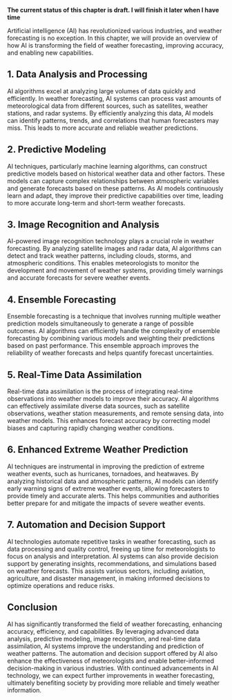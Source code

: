 **The current status of this chapter is draft. I will finish it later when I have time**

Artificial intelligence (AI) has revolutionized various industries, and weather forecasting is no exception. In this chapter, we will provide an overview of how AI is transforming the field of weather forecasting, improving accuracy, and enabling new capabilities.

**1. Data Analysis and Processing**
-----------------------------------

AI algorithms excel at analyzing large volumes of data quickly and efficiently. In weather forecasting, AI systems can process vast amounts of meteorological data from different sources, such as satellites, weather stations, and radar systems. By efficiently analyzing this data, AI models can identify patterns, trends, and correlations that human forecasters may miss. This leads to more accurate and reliable weather predictions.

**2. Predictive Modeling**
--------------------------

AI techniques, particularly machine learning algorithms, can construct predictive models based on historical weather data and other factors. These models can capture complex relationships between atmospheric variables and generate forecasts based on these patterns. As AI models continuously learn and adapt, they improve their predictive capabilities over time, leading to more accurate long-term and short-term weather forecasts.

**3. Image Recognition and Analysis**
-------------------------------------

AI-powered image recognition technology plays a crucial role in weather forecasting. By analyzing satellite images and radar data, AI algorithms can detect and track weather patterns, including clouds, storms, and atmospheric conditions. This enables meteorologists to monitor the development and movement of weather systems, providing timely warnings and accurate forecasts for severe weather events.

**4. Ensemble Forecasting**
---------------------------

Ensemble forecasting is a technique that involves running multiple weather prediction models simultaneously to generate a range of possible outcomes. AI algorithms can efficiently handle the complexity of ensemble forecasting by combining various models and weighting their predictions based on past performance. This ensemble approach improves the reliability of weather forecasts and helps quantify forecast uncertainties.

**5. Real-Time Data Assimilation**
----------------------------------

Real-time data assimilation is the process of integrating real-time observations into weather models to improve their accuracy. AI algorithms can effectively assimilate diverse data sources, such as satellite observations, weather station measurements, and remote sensing data, into weather models. This enhances forecast accuracy by correcting model biases and capturing rapidly changing weather conditions.

**6. Enhanced Extreme Weather Prediction**
------------------------------------------

AI techniques are instrumental in improving the prediction of extreme weather events, such as hurricanes, tornadoes, and heatwaves. By analyzing historical data and atmospheric patterns, AI models can identify early warning signs of extreme weather events, allowing forecasters to provide timely and accurate alerts. This helps communities and authorities better prepare for and mitigate the impacts of severe weather events.

**7. Automation and Decision Support**
--------------------------------------

AI technologies automate repetitive tasks in weather forecasting, such as data processing and quality control, freeing up time for meteorologists to focus on analysis and interpretation. AI systems can also provide decision support by generating insights, recommendations, and simulations based on weather forecasts. This assists various sectors, including aviation, agriculture, and disaster management, in making informed decisions to optimize operations and reduce risks.

**Conclusion**
--------------

AI has significantly transformed the field of weather forecasting, enhancing accuracy, efficiency, and capabilities. By leveraging advanced data analysis, predictive modeling, image recognition, and real-time data assimilation, AI systems improve the understanding and prediction of weather patterns. The automation and decision support offered by AI also enhance the effectiveness of meteorologists and enable better-informed decision-making in various industries. With continued advancements in AI technology, we can expect further improvements in weather forecasting, ultimately benefiting society by providing more reliable and timely weather information.
